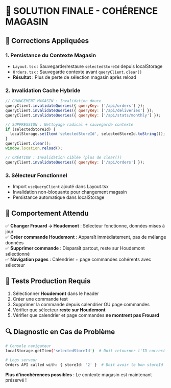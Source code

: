# 🎯 SOLUTION FINALE - COHÉRENCE MAGASIN

## 🔧 **Corrections Appliquées**

### **1. Persistance du Contexte Magasin**
- `Layout.tsx` : Sauvegarde/restaure `selectedStoreId` depuis localStorage
- `Orders.tsx` : Sauvegarde contexte avant `queryClient.clear()`
- **Résultat** : Plus de perte de sélection magasin après reload

### **2. Invalidation Cache Hybride**
```javascript
// CHANGEMENT MAGASIN : Invalidation douce
queryClient.invalidateQueries({ queryKey: ['/api/orders'] });
queryClient.invalidateQueries({ queryKey: ['/api/deliveries'] });
queryClient.invalidateQueries({ queryKey: ['/api/stats/monthly'] });

// SUPPRESSION : Nettoyage radical + sauvegarde contexte
if (selectedStoreId) {
  localStorage.setItem('selectedStoreId', selectedStoreId.toString());
}
queryClient.clear();
window.location.reload();

// CRÉATION : Invalidation ciblée (plus de clear())
queryClient.invalidateQueries({ queryKey: ['/api/orders'] });
```

### **3. Sélecteur Fonctionnel**
- Import `useQueryClient` ajouté dans Layout.tsx
- Invalidation non-bloquante pour changement magasin
- Persistance automatique dans localStorage

## 🎯 **Comportement Attendu**

✅ **Changer Frouard → Houdemont** : Sélecteur fonctionne, données mises à jour  
✅ **Créer commande Houdemont** : Apparaît immédiatement, pas de mélange données  
✅ **Supprimer commande** : Disparaît partout, reste sur Houdemont sélectionné  
✅ **Navigation pages** : Calendrier + page commandes cohérents avec sélecteur  

## 🧪 **Tests Production Requis**

1. Sélectionner **Houdemont** dans le header
2. Créer une commande test
3. Supprimer la commande depuis calendrier OU page commandes
4. Vérifier que sélecteur **reste sur Houdemont**
5. Vérifier que calendrier et page commandes **ne montrent pas Frouard**

## 🔍 **Diagnostic en Cas de Problème**

```bash
# Console navigateur
localStorage.getItem('selectedStoreId')  # Doit retourner l'ID correct

# Logs serveur
Orders API called with: { storeId: '2' }  # Doit avoir le bon storeId
```

**Plus d'incohérences possibles** : Le contexte magasin est maintenant préservé !